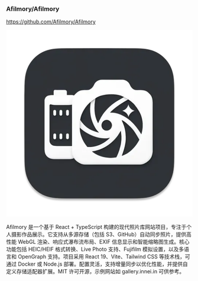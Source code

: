 ### Afilmory/Afilmory
https://github.com/Afilmory/Afilmory


![Afilmory](https://github.com/Afilmory/assets/blob/main/512-mac.png?raw=true)

Afilmory 是一个基于 React + TypeScript 构建的现代照片库网站项目，专注于个人摄影作品展示。它支持从多源存储（包括 S3、GitHub）自动同步照片，提供高性能 WebGL 渲染、响应式瀑布流布局、EXIF 信息显示和智能缩略图生成。核心功能包括 HEIC/HEIF 格式转换、Live Photo 支持、Fujifilm 模拟设置，以及多语言和 OpenGraph 支持。项目采用 React 19、Vite、Tailwind CSS 等技术栈，可通过 Docker 或 Node.js 部署。配置灵活，支持增量同步以优化性能，并提供自定义存储适配器扩展。MIT 许可开源，示例网站如 gallery.innei.in 可供参考。

